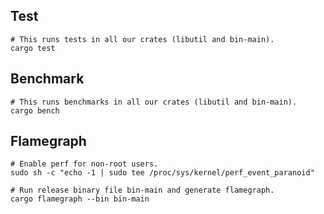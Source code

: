 ## Test

```shell
# This runs tests in all our crates (libutil and bin-main).
cargo test
```

## Benchmark

```shell
# This runs benchmarks in all our crates (libutil and bin-main).
cargo bench
```

## Flamegraph

```shell
# Enable perf for non-root users.
sudo sh -c "echo -1 | sudo tee /proc/sys/kernel/perf_event_paranoid"

# Run release binary file bin-main and generate flamegraph.
cargo flamegraph --bin bin-main
```


